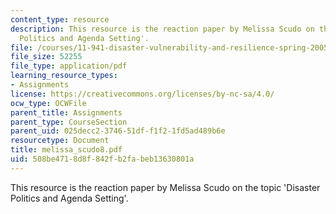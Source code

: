 ```yaml
---
content_type: resource
description: This resource is the reaction paper by Melissa Scudo on the topic 'Disaster
  Politics and Agenda Setting'.
file: /courses/11-941-disaster-vulnerability-and-resilience-spring-2005/508be4718d8f842fb2fabeb13630801a_melissa_scudo8.pdf
file_size: 52255
file_type: application/pdf
learning_resource_types:
- Assignments
license: https://creativecommons.org/licenses/by-nc-sa/4.0/
ocw_type: OCWFile
parent_title: Assignments
parent_type: CourseSection
parent_uid: 025decc2-3746-51df-f1f2-1fd5ad489b6e
resourcetype: Document
title: melissa_scudo8.pdf
uid: 508be471-8d8f-842f-b2fa-beb13630801a
---
```

This resource is the reaction paper by Melissa Scudo on the topic 'Disaster Politics and Agenda Setting'.